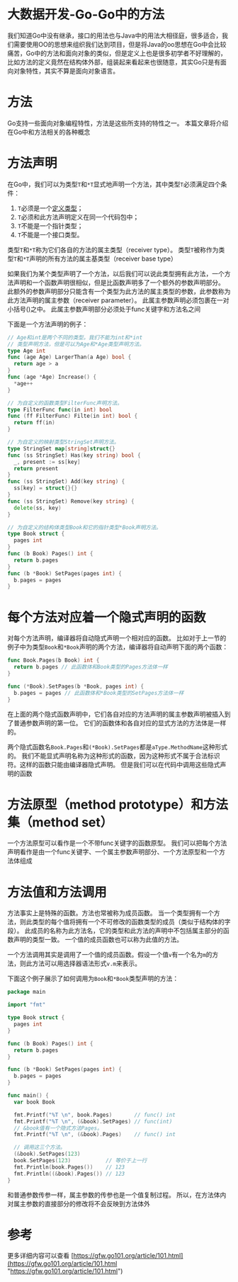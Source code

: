 # 大数据开发-Go-Go中的方法

我们知道Go中没有继承，接口的用法也与Java中的用法大相径庭，很多适合，我们需要使用OO的思想来组织我们达到项目，但是将Java的oo思想在Go中会比较痛苦，Go中的方法和面向对象的类似，但是定义上也是很多初学者不好理解的，比如方法的定义竟然在结构体外部，组装起来看起来也很随意，其实Go只是有面向对象特性，其实不算是面向对象语言。

# 方法

Go支持一些面向对象编程特性，方法是这些所支持的特性之一。 本篇文章将介绍在Go中和方法相关的各种概念

# 方法声明

在Go中，我们可以为类型`T`和`*T`显式地声明一个方法，其中类型`T`必须满足四个条件：

1.  `T`必须是一个[定义类型](https://gfw.go101.org/article/type-system-overview.html#non-defined-type "定义类型")；
2.  `T`必须和此方法声明定义在同一个代码包中；
3.  `T`不能是一个指针类型；
4.  `T`不能是一个接口类型。

类型`T`和`*T`称为它们各自的方法的属主类型（receiver type）。 类型`T`被称作为类型`T`和`*T`声明的所有方法的属主基类型（receiver base type）

如果我们为某个类型声明了一个方法，以后我们可以说此类型拥有此方法，一个方法声明和一个函数声明很相似，但是比函数声明多了一个额外的参数声明部分。 此额外的参数声明部分只能含有一个类型为此方法的属主类型的参数，此参数称为此方法声明的属主参数（receiver parameter）。 此属主参数声明必须包裹在一对小括号()之中。 此属主参数声明部分必须处于func关键字和方法名之间

下面是一个方法声明的例子：

```go
// Age和int是两个不同的类型。我们不能为int和*int
// 类型声明方法，但是可以为Age和*Age类型声明方法。
type Age int
func (age Age) LargerThan(a Age) bool {
  return age > a
}
func (age *Age) Increase() {
  *age++
}

// 为自定义的函数类型FilterFunc声明方法。
type FilterFunc func(in int) bool
func (ff FilterFunc) Filte(in int) bool {
  return ff(in)
}

// 为自定义的映射类型StringSet声明方法。
type StringSet map[string]struct{}
func (ss StringSet) Has(key string) bool {
  _, present := ss[key]
  return present
}
func (ss StringSet) Add(key string) {
  ss[key] = struct{}{}
}
func (ss StringSet) Remove(key string) {
  delete(ss, key)
}

// 为自定义的结构体类型Book和它的指针类型*Book声明方法。
type Book struct {
  pages int
}
func (b Book) Pages() int {
  return b.pages
}
func (b *Book) SetPages(pages int) {
  b.pages = pages
}
```

# 每个方法对应着一个隐式声明的函数

对每个方法声明，编译器将自动隐式声明一个相对应的函数。 比如对于上一节的例子中为类型`Book`和`*Book`声明的两个方法，编译器将自动声明下面的两个函数：

```go
func Book.Pages(b Book) int {
  return b.pages // 此函数体和Book类型的Pages方法体一样
}

func (*Book).SetPages(b *Book, pages int) {
  b.pages = pages // 此函数体和*Book类型的SetPages方法体一样
}
```

在上面的两个隐式函数声明中，它们各自对应的方法声明的属主参数声明被插入到了普通参数声明的第一位。 它们的函数体和各自对应的显式方法的方法体是一样的。

两个隐式函数名`Book.Pages`和`(*Book).SetPages`都是`aType.MethodName`这种形式的。 我们不能显式声明名称为这种形式的函数，因为这种形式不属于合法标识符。这样的函数只能由编译器隐式声明。 但是我们可以在代码中调用这些隐式声明的函数

# 方法原型（method prototype）和方法集（method set）

一个方法原型可以看作是一个不带func关键字的函数原型。 我们可以把每个方法声明看作是由一个func关键字、一个属主参数声明部分、一个方法原型和一个方法体组成

# 方法值和方法调用

方法事实上是特殊的函数。方法也常被称为成员函数。 当一个类型拥有一个方法，则此类型的每个值将拥有一个不可修改的函数类型的成员（类似于结构体的字段）。 此成员的名称为此方法名，它的类型和此方法的声明中不包括属主部分的函数声明的类型一致。 一个值的成员函数也可以称为此值的方法。

一个方法调用其实是调用了一个值的成员函数。假设一个值`v`有一个名为`m`的方法，则此方法可以用选择器语法形式`v.m`来表示。

下面这个例子展示了如何调用为`Book`和`*Book`类型声明的方法：

```go
package main

import "fmt"

type Book struct {
  pages int
}

func (b Book) Pages() int {
  return b.pages
}

func (b *Book) SetPages(pages int) {
  b.pages = pages
}

func main() {
  var book Book

  fmt.Printf("%T \n", book.Pages)       // func() int
  fmt.Printf("%T \n", (&book).SetPages) // func(int)
  // &book值有一个隐式方法Pages。
  fmt.Printf("%T \n", (&book).Pages)    // func() int

  // 调用这三个方法。
  (&book).SetPages(123)
  book.SetPages(123)           // 等价于上一行
  fmt.Println(book.Pages())    // 123
  fmt.Println((&book).Pages()) // 123
}
```

和普通参数传参一样，属主参数的传参也是一个值复制过程。 所以，在方法体内对属主参数的直接部分的修改将不会反映到方法体外

# 参考

更多详细内容可以查看 [https://gfw.go101.org/article/101.html](https://gfw.go101.org/article/101.html "https://gfw.go101.org/article/101.html")
